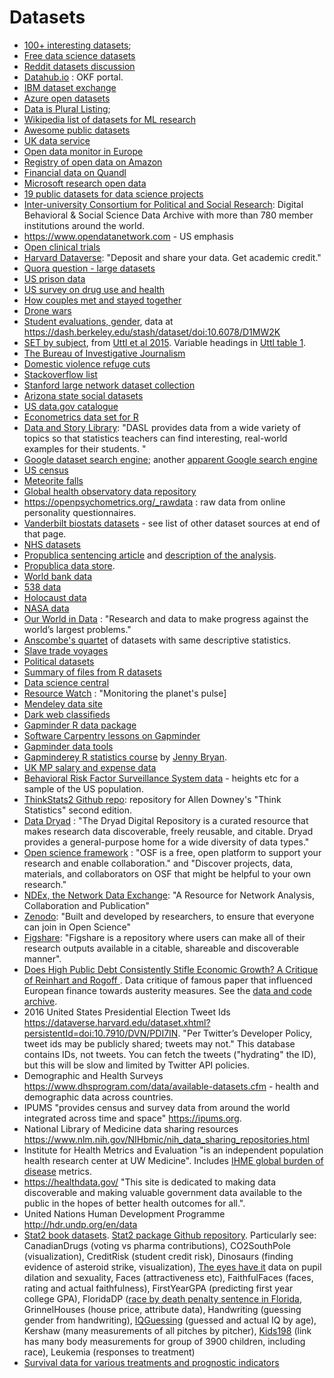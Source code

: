 # Datasets

* [100+ interesting datasets](https://rs.io/100-interesting-data-sets-for-statistics);
* [Free data science
  datasets](https://www.dataquest.io/blog/free-datasets-for-projects)
* [Reddit datasets discussion](https://www.reddit.com/r/datasets)
* [Datahub.io](https://datahub.io) : OKF portal.
* [IBM dataset exchange](https://developer.ibm.com/exchanges/data)
* [Azure open datasets](https://azure.microsoft.com/en-us/services/open-datasets/catalog/)
* [Data is Plural Listing](https://docs.google.com/spreadsheets/d/1wZhPLMCHKJvwOkP4juclhjFgqIY8fQFMemwKL2c64vk);
* [Wikipedia list of datasets for ML research](https://en.wikipedia.org/wiki/List_of_datasets_for_machine-learning_research)
* [Awesome public
  datasets](https://github.com/awesomedata/awesome-public-datasets)
* [UK data service](https://ukdataservice.ac.uk)
* [Open data monitor in Europe](https://opendatamonitor.eu)
* [Registry of open data on Amazon](https://registry.opendata.aws)
* [Financial data on Quandl](https://www.quandl.com/search)
* [Microsoft research open data](https://msropendata.com)
* [19 public datasets for data science
  projects](https://www.springboard.com/blog/free-public-data-sets-data-science-project)
* [Inter-university Consortium for Political and Social
  Research](https://www.icpsr.umich.edu/icpsrweb): Digital Behavioral
  & Social Science Data Archive with more than 780 member institutions
  around the world.
* <https://www.opendatanetwork.com> - US emphasis
* [Open clinical trials](https://opentrials.net)
* [Harvard Dataverse](https://dataverse.harvard.edu): "Deposit and share your data. Get
  academic credit."
* [Quora question - large
  datasets](https://www.quora.com/Where-can-I-find-large-datasets-open-to-the-public)
* [US prison
  data](https://www.icpsr.umich.edu/icpsrweb/ICPSR/studies/4572)
* [US survey on drug use and
  health](https://www.icpsr.umich.edu/icpsrweb/ICPSR/studies/34933)
* [How couples met and stayed together](https://www.icpsr.umich.edu/icpsrweb/ICPSR/studies/30103)
* [Drone
  wars](https://www.thebureauinvestigates.com/stories/2017-01-01/drone-wars-the-full-data)
* [Student evaluations,
  gender](https://www.scienceopen.com/document/read?vid=818d8ec0-5908-47d8-86b4-5dc38f04b23e),
  data at <https://dash.berkeley.edu/stash/dataset/doi:10.6078/D1MW2K>
* [SET by
  subject](https://peerj.com/articles/3299/#supplemental-information),
  from [Uttl et al 2015](https://peerj.com/articles/3299).  Variable
  headings in [Uttl table
  1](https://peerj.com/articles/3299/#table-1).
* [The Bureau of Investigative
  Journalism](https://www.thebureauinvestigates.com/projects)
* [Domestic violence refuge
  cuts](https://docs.google.com/spreadsheets/d/1v272hg0N-Wxohet99-ZVuIpP14WW78dtGe7mVd4YGyo)
* [Stackoverflow
  list](https://datascience.stackexchange.com/questions/155/publicly-available-datasets)
* [Stanford large network dataset
  collection](https://snap.stanford.edu/data)
* [Arizona state social
  datasets](http://socialcomputing.asu.edu/pages/datasets)
* [US data.gov catalogue](https://catalog.data.gov/dataset)
* [Econometrics data set for
  R](https://cran.r-project.org/web/packages/Ecdat)
* [Data and Story Library](https://dasl.datadescription.com): "DASL
  provides data from a wide variety of topics so that statistics
  teachers can find interesting, real-world examples for their
  students. "
* [Google dataset search
  engine](https://toolbox.google.com/datasetsearch); another [apparent
  Google search
  engine](https://cse.google.com/cse?cx=002720237717066476899:v2wv26idk7m)
* [US census](https://www.census.gov)
* [Meteorite falls](https://www.analyticbridge.datasciencecentral.com/profiles/blogs/registered-meteorites-that-has-impacted-on-earth-visualized)
* [Global health observatory data repository](http://apps.who.int/gho/data/node.home)
* <https://openpsychometrics.org/_rawdata> : raw data from online
  personality questionnaires.
* [Vanderbilt biostats
  datasets](http://biostat.mc.vanderbilt.edu/wiki/Main/DataSets) - see
  list of other dataset sources at end of that page.
* [NHS datasets](https://digital.nhs.uk/data-and-information/data-collections-and-data-sets)
* [Propublica sentencing
  article](https://www.propublica.org/article/machine-bias-risk-assessments-in-criminal-sentencing)
  and [description of the
  analysis](https://www.propublica.org/article/how-we-analyzed-the-compas-recidivism-algorithm).
* [Propublica data store](https://www.propublica.org/datastore).
* [World bank data](https://data.worldbank.org)
* [538 data](https://data.fivethirtyeight.com)
* [Holocaust data](https://collections.arolsen-archives.org/en/search)
* [NASA data](https://data.nasa.gov)
* [Our World in Data](https://ourworldindata.org) : "Research and data
  to make progress against the world’s largest problems."
* [Anscombe's
  quartet](https://en.wikipedia.org/wiki/Anscombe%27s_quartet) of
  datasets with same descriptive statistics.
* [Slave trade voyages](https://www.slavevoyages.org/voyage/database)
* [Political datasets](https://github.com/erikgahner/PolData)
* [Summary of files from
  R datasets](https://vincentarelbundock.github.io/Rdatasets)
* [Data science central](https://www.datasciencecentral.com/page/search?q=data+sets)
* [Resource Watch](https://resourcewatch.org/) : "Monitoring the
  planet's pulse]
* [Mendeley data site](https://data.mendeley.com)
* [Dark web classifieds](https://data.mendeley.com/datasets)
* [Gapminder R data
  package](https://cran.r-project.org/web/packages/gapminder/index.html)
* [Software Carpentry lessons on Gapminder](https://swcarpentry.github.io/r-novice-gapminder/)
* [Gapminder data tools](https://www.gapminder.org/data)
* [Gapminderey R statistics
  course](https://github.com/STAT545-UBC/STAT545-UBC.github.io) by
  [Jenny Bryan](https://github.com/jennybc).
* [UK MP salary and expense
  data](http://www.theipsa.org.uk/mp-costs/annual-publication)
* [Behavioral Risk Factor Surveillance System
  data](https://www.cdc.gov/brfss/annual_data/annual_2018.html) - heights etc for a sample of the US population.
* [ThinkStats2 Github repo](https://github.com/AllenDowney/ThinkStats2):
  repository for Allen Downey's "Think Statistics" second edition.
* [Data Dryad](https://datadryad.org/search) : "The Dryad Digital Repository is
  a curated resource that makes research data discoverable, freely reusable,
  and citable. Dryad provides a general-purpose home for a wide diversity of
  data types."
* [Open science framework](https://osf.io) : "OSF is a free, open platform to
  support your research and enable collaboration." and "Discover projects,
  data, materials, and collaborators on OSF that might be helpful to your own
  research."
* [NDEx, the Network Data Exchange](https://www.ndexbio.org): "A Resource for
  Network Analysis, Collaboration and Publication"
* [Zenodo](https://zenodo.org/): "Built and developed by researchers, to ensure
  that everyone can join in Open Science"
* [Figshare](https://figshare.com): "Figshare is a repository where users can
  make all of their research outputs available in a citable, shareable and
  discoverable manner".
* [Does High Public Debt Consistently Stifle Economic Growth? A Critique of
  Reinhart and Rogoff
  ](https://www.peri.umass.edu/publication/item/526-does-high-public-debt-consistently-stifle-economic-growth-a-critique-of-reinhart-and-rogoff).
  Data critique of famous paper that influenced European finance towards
  austerity measures.  See the [data and code
  archive](https://www.peri.umass.edu/images/WP322HAP-RR-GITD-code-2013-05-17.zip).
* 2016 United States Presidential Election Tweet Ids
  <https://dataverse.harvard.edu/dataset.xhtml?persistentId=doi:10.7910/DVN/PDI7IN>.
  "Per Twitter’s Developer Policy, tweet ids may be publicly shared; tweets
  may not."  This database contains IDs, not tweets.  You can fetch the tweets
  ("hydrating" the ID), but this will be slow and limited by Twitter API
  policies.
* Demographic and Health Surveys
  <https://www.dhsprogram.com/data/available-datasets.cfm> - health and demographic data
  across countries.
* IPUMS "provides census and survey data from around the world integrated
  across time and space" <https://ipums.org>.
* National Library of Medicine data sharing resources
  <https://www.nlm.nih.gov/NIHbmic/nih_data_sharing_repositories.html>
* Institute for Health Metrics and Evaluation "is an independent population
  health research center at UW Medicine".  Includes [IHME global burden of disease](http://www.healthdata.org/gbd) metrics.
* <https://healthdata.gov/> "This site is dedicated to making data
  discoverable and making valuable government data available to the public in
  the hopes of better health outcomes for all.".
* United Nations Human Development Programme <http://hdr.undp.org/en/data>
* [Stat2 book
  datasets](https://cran.r-project.org/web/packages/Stat2Data/Stat2Data.pdf).
  [Stat2 package Github repository](https://github.com/statmanrobin/Stat2Data).
  Particularly see: CanadianDrugs (voting vs pharma contributions),
  CO2SouthPole (visualization), CreditRisk (student credit risk), Dinosaurs
  (finding evidence of asteroid strike, visualization), [The eyes have
  it](https://journals.plos.org/plosone/article?id=10.1371/journal.pone.0040256)
  data on pupil dilation and sexuality, Faces (attractiveness etc),
  FaithfulFaces (faces, rating and actual faithfulness), FirstYearGPA
  (predicting first year college GPA), FloridaDP ([race by death penalty
  sentence in Florida](https://www.jstor.org/stable/2095088), GrinnelHouses
  (house price, attribute data), Handwriting (guessing gender from
  handwriting),
  [IQGuessing](https://journals.plos.org/plosone/article?id=10.1371/journal.pone.0081237)
  (guessed and actual IQ by age), Kershaw (many measurements of all pitches by
  pitcher), [Kids198](https://math.nist.gov/~SRessler/anthrokids/) (link has
  many body measurements for group of 3900 children, including race), Leukemia
  (responses to treatment)
* [Survival data for various treatments and prognostic
  indicators](https://archive.org/details/statisticalmetho00leee_0)
